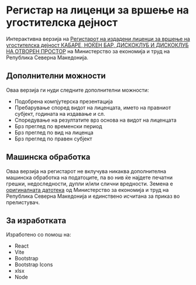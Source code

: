 # Регистар на лиценци за вршење на угостителска дејност

Интерактивна верзија на [Регистарот на издадени лиценци за вршење на угостителска дејност КАБАРЕ, НОЌЕН БАР, ДИСКОКЛУБ И ДИСКОКЛУБ НА ОТВОРЕН ПРОСТОР](https://www.economy.gov.mk/mk-MK/regulativa/registri-pregledi-licenci-cenovnici/registar-n-izdadeni-licenci-za-vrsenje-na-ugostitelska-dejnost-kabare-nokjen-bar-diskoklub-i-diskoklub-na-otvoren-prostor) на Министерство за економија и труд на Република Северна Македонија.

## Дополнителни можности

Оваа верзија ги нуди следните дополнителни можности:

- Подобрена компјутерска презентација
- Пребарување според видот на лиценцата, името на правниот субјект, годината на издавање и сл.
- Споредување на резултатите врз основа на видот на лиценцата
- Брз преглед по временски период
- Брз преглед по вид на лиценца
- Брз преглед по правен субјект

## Машинска обработка

Оваа верзија на регистарот не вклучува никаква дополнителна машинска обработка на податоците, па во нив ќе најдете печатни грешки, недоследности, дупли и/или слични вредности. Земена е [оригиналната датотека](https://www.economy.gov.mk/mk-MK/regulativa/registri-pregledi-licenci-cenovnici/registar-n-izdadeni-licenci-za-vrsenje-na-ugostitelska-dejnost-kabare-nokjen-bar-diskoklub-i-diskoklub-na-otvoren-prostor) од Министерство за економија и труд на Република Северна Македонија и единствено исчитана за приказ во прелистувач.

## За изработката

Изработено со помош на:

- React
- Vite
- Bootstrap
- Bootstrap Icons
- xlsx
- Node
